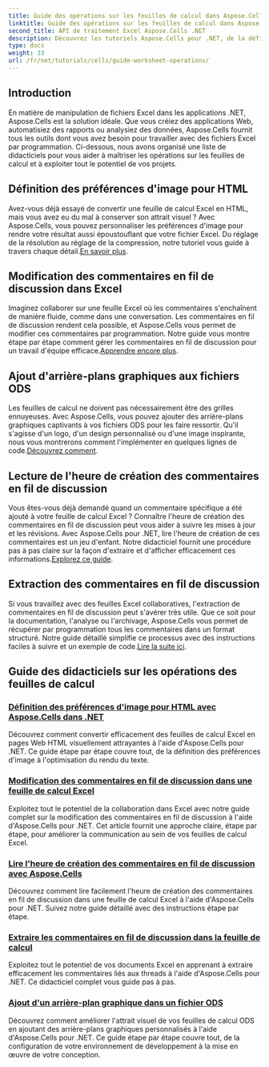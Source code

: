 ```yaml
---
title: Guide des opérations sur les feuilles de calcul dans Aspose.Cells pour .NET
linktitle: Guide des opérations sur les feuilles de calcul dans Aspose.Cells pour .NET
second_title: API de traitement Excel Aspose.Cells .NET
description: Découvrez les tutoriels Aspose.Cells pour .NET, de la définition des préférences d'image pour HTML à l'ajout d'arrière-plans graphiques dans ODS. Apprenez avec des guides étape par étape.
type: docs
weight: 33
url: /fr/net/tutorials/cells/guide-worksheet-operations/
---
```

## Introduction

En matière de manipulation de fichiers Excel dans les applications .NET, Aspose.Cells est la solution idéale. Que vous créiez des applications Web, automatisiez des rapports ou analysiez des données, Aspose.Cells fournit tous les outils dont vous avez besoin pour travailler avec des fichiers Excel par programmation. Ci-dessous, nous avons organisé une liste de didacticiels pour vous aider à maîtriser les opérations sur les feuilles de calcul et à exploiter tout le potentiel de vos projets.

## Définition des préférences d'image pour HTML 
 
Avez-vous déjà essayé de convertir une feuille de calcul Excel en HTML, mais vous avez eu du mal à conserver son attrait visuel ? Avec Aspose.Cells, vous pouvez personnaliser les préférences d'image pour rendre votre résultat aussi époustouflant que votre fichier Excel. Du réglage de la résolution au réglage de la compression, notre tutoriel vous guide à travers chaque détail.[En savoir plus](./setting-image-preferences/).

## Modification des commentaires en fil de discussion dans Excel 
 
 Imaginez collaborer sur une feuille Excel où les commentaires s'enchaînent de manière fluide, comme dans une conversation. Les commentaires en fil de discussion rendent cela possible, et Aspose.Cells vous permet de modifier ces commentaires par programmation. Notre guide vous montre étape par étape comment gérer les commentaires en fil de discussion pour un travail d'équipe efficace.[Apprendre encore plus](./editing-threaded-comments/).

## Ajout d'arrière-plans graphiques aux fichiers ODS
  
 Les feuilles de calcul ne doivent pas nécessairement être des grilles ennuyeuses. Avec Aspose.Cells, vous pouvez ajouter des arrière-plans graphiques captivants à vos fichiers ODS pour les faire ressortir. Qu'il s'agisse d'un logo, d'un design personnalisé ou d'une image inspirante, nous vous montrerons comment l'implémenter en quelques lignes de code.[Découvrez comment](./adding-graphic-background-in-ods-file/).

## Lecture de l'heure de création des commentaires en fil de discussion  

 Vous êtes-vous déjà demandé quand un commentaire spécifique a été ajouté à votre feuille de calcul Excel ? Connaître l'heure de création des commentaires en fil de discussion peut vous aider à suivre les mises à jour et les révisions. Avec Aspose.Cells pour .NET, lire l'heure de création de ces commentaires est un jeu d'enfant. Notre didacticiel fournit une procédure pas à pas claire sur la façon d'extraire et d'afficher efficacement ces informations.[Explorez ce guide](./read-created-time-of-threaded-comment/).

## Extraction des commentaires en fil de discussion  

 Si vous travaillez avec des feuilles Excel collaboratives, l'extraction de commentaires en fil de discussion peut s'avérer très utile. Que ce soit pour la documentation, l'analyse ou l'archivage, Aspose.Cells vous permet de récupérer par programmation tous les commentaires dans un format structuré. Notre guide détaillé simplifie ce processus avec des instructions faciles à suivre et un exemple de code.[Lire la suite ici](./extract-threaded-comments/).

## Guide des didacticiels sur les opérations des feuilles de calcul
### [Définition des préférences d'image pour HTML avec Aspose.Cells dans .NET](./setting-image-preferences/)
Découvrez comment convertir efficacement des feuilles de calcul Excel en pages Web HTML visuellement attrayantes à l'aide d'Aspose.Cells pour .NET. Ce guide étape par étape couvre tout, de la définition des préférences d'image à l'optimisation du rendu du texte.
### [Modification des commentaires en fil de discussion dans une feuille de calcul Excel](./editing-threaded-comments/)
Exploitez tout le potentiel de la collaboration dans Excel avec notre guide complet sur la modification des commentaires en fil de discussion à l'aide d'Aspose.Cells pour .NET. Cet article fournit une approche claire, étape par étape, pour améliorer la communication au sein de vos feuilles de calcul Excel.
### [Lire l'heure de création des commentaires en fil de discussion avec Aspose.Cells](./read-created-time-of-threaded-comment/)
Découvrez comment lire facilement l'heure de création des commentaires en fil de discussion dans une feuille de calcul Excel à l'aide d'Aspose.Cells pour .NET. Suivez notre guide détaillé avec des instructions étape par étape.
### [Extraire les commentaires en fil de discussion dans la feuille de calcul](./extract-threaded-comments/)
Exploitez tout le potentiel de vos documents Excel en apprenant à extraire efficacement les commentaires liés aux threads à l'aide d'Aspose.Cells pour .NET. Ce didacticiel complet vous guide pas à pas.
### [Ajout d'un arrière-plan graphique dans un fichier ODS](./adding-graphic-background-in-ods-file/)
Découvrez comment améliorer l'attrait visuel de vos feuilles de calcul ODS en ajoutant des arrière-plans graphiques personnalisés à l'aide d'Aspose.Cells pour .NET. Ce guide étape par étape couvre tout, de la configuration de votre environnement de développement à la mise en œuvre de votre conception.